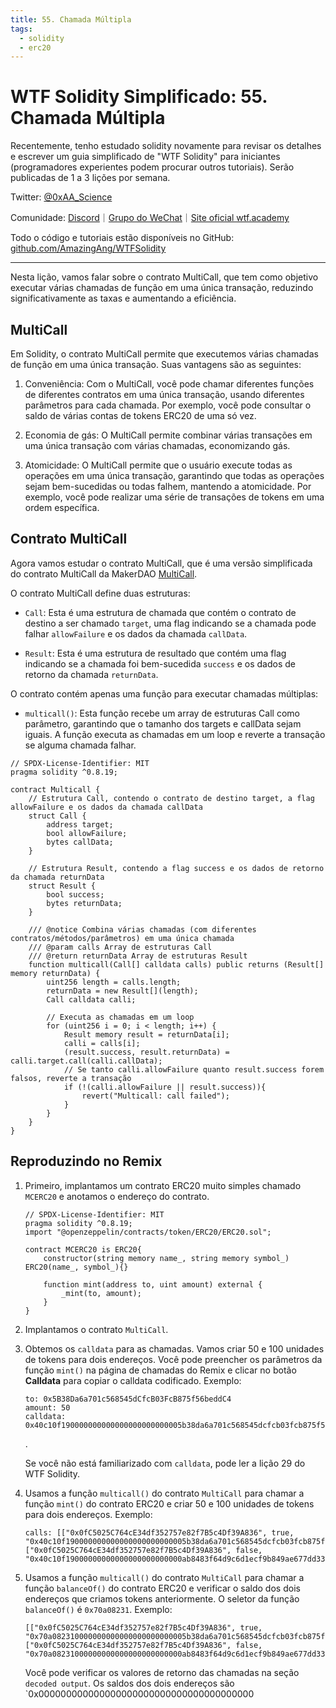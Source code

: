 ```yaml
---
title: 55. Chamada Múltipla
tags:
  - solidity
  - erc20
---
```


# WTF Solidity Simplificado: 55. Chamada Múltipla

Recentemente, tenho estudado solidity novamente para revisar os detalhes e escrever um guia simplificado de "WTF Solidity" para iniciantes (programadores experientes podem procurar outros tutoriais). Serão publicadas de 1 a 3 lições por semana.

Twitter: [@0xAA_Science](https://twitter.com/0xAA_Science)

Comunidade: [Discord](https://discord.gg/5akcruXrsk)｜[Grupo do WeChat](https://docs.google.com/forms/d/e/1FAIpQLSe4KGT8Sh6sJ7hedQRuIYirOoZK_85miz3dw7vA1-YjodgJ-A/viewform?usp=sf_link)｜[Site oficial wtf.academy](https://wtf.academy)

Todo o código e tutoriais estão disponíveis no GitHub: [github.com/AmazingAng/WTFSolidity](https://github.com/AmazingAng/WTFSolidity)

-----

Nesta lição, vamos falar sobre o contrato MultiCall, que tem como objetivo executar várias chamadas de função em uma única transação, reduzindo significativamente as taxas e aumentando a eficiência.

## MultiCall

Em Solidity, o contrato MultiCall permite que executemos várias chamadas de função em uma única transação. Suas vantagens são as seguintes:

1. Conveniência: Com o MultiCall, você pode chamar diferentes funções de diferentes contratos em uma única transação, usando diferentes parâmetros para cada chamada. Por exemplo, você pode consultar o saldo de várias contas de tokens ERC20 de uma só vez.

2. Economia de gás: O MultiCall permite combinar várias transações em uma única transação com várias chamadas, economizando gás.

3. Atomicidade: O MultiCall permite que o usuário execute todas as operações em uma única transação, garantindo que todas as operações sejam bem-sucedidas ou todas falhem, mantendo a atomicidade. Por exemplo, você pode realizar uma série de transações de tokens em uma ordem específica.

## Contrato MultiCall

Agora vamos estudar o contrato MultiCall, que é uma versão simplificada do contrato MultiCall da MakerDAO [MultiCall](https://github.com/mds1/multicall/blob/main/src/Multicall3.sol).

O contrato MultiCall define duas estruturas:

- `Call`: Esta é uma estrutura de chamada que contém o contrato de destino a ser chamado `target`, uma flag indicando se a chamada pode falhar `allowFailure` e os dados da chamada `callData`.

- `Result`: Esta é uma estrutura de resultado que contém uma flag indicando se a chamada foi bem-sucedida `success` e os dados de retorno da chamada `returnData`.

O contrato contém apenas uma função para executar chamadas múltiplas:

- `multicall()`: Esta função recebe um array de estruturas Call como parâmetro, garantindo que o tamanho dos targets e callData sejam iguais. A função executa as chamadas em um loop e reverte a transação se alguma chamada falhar.

```solidity
// SPDX-License-Identifier: MIT
pragma solidity ^0.8.19;

contract Multicall {
    // Estrutura Call, contendo o contrato de destino target, a flag allowFailure e os dados da chamada callData
    struct Call {
        address target;
        bool allowFailure;
        bytes callData;
    }

    // Estrutura Result, contendo a flag success e os dados de retorno da chamada returnData
    struct Result {
        bool success;
        bytes returnData;
    }

    /// @notice Combina várias chamadas (com diferentes contratos/métodos/parâmetros) em uma única chamada
    /// @param calls Array de estruturas Call
    /// @return returnData Array de estruturas Result
    function multicall(Call[] calldata calls) public returns (Result[] memory returnData) {
        uint256 length = calls.length;
        returnData = new Result[](length);
        Call calldata calli;
        
        // Executa as chamadas em um loop
        for (uint256 i = 0; i < length; i++) {
            Result memory result = returnData[i];
            calli = calls[i];
            (result.success, result.returnData) = calli.target.call(calli.callData);
            // Se tanto calli.allowFailure quanto result.success forem falsos, reverte a transação
            if (!(calli.allowFailure || result.success)){
                revert("Multicall: call failed");
            }
        }
    }
}
```

## Reproduzindo no Remix

1. Primeiro, implantamos um contrato ERC20 muito simples chamado `MCERC20` e anotamos o endereço do contrato.

    ```solidity
    // SPDX-License-Identifier: MIT
    pragma solidity ^0.8.19;
    import "@openzeppelin/contracts/token/ERC20/ERC20.sol";

    contract MCERC20 is ERC20{
        constructor(string memory name_, string memory symbol_) ERC20(name_, symbol_){}

        function mint(address to, uint amount) external {
            _mint(to, amount);
        }
    }
    ```

2. Implantamos o contrato `MultiCall`.

3. Obtemos os `calldata` para as chamadas. Vamos criar 50 e 100 unidades de tokens para dois endereços. Você pode preencher os parâmetros da função `mint()` na página de chamadas do Remix e clicar no botão **Calldata** para copiar o calldata codificado. Exemplo:

    ```solidity
    to: 0x5B38Da6a701c568545dCfcB03FcB875f56beddC4
    amount: 50
    calldata: 0x40c10f190000000000000000000000005b38da6a701c568545dcfcb03fcb875f56beddc40000000000000000000000000000000000000000000000000000000000000032
    ```

    .[](./img/55-1.png)

    Se você não está familiarizado com `calldata`, pode ler a lição 29 do WTF Solidity.

4. Usamos a função `multicall()` do contrato `MultiCall` para chamar a função `mint()` do contrato ERC20 e criar 50 e 100 unidades de tokens para dois endereços. Exemplo:

    ```solidity
    calls: [["0x0fC5025C764cE34df352757e82f7B5c4Df39A836", true, "0x40c10f190000000000000000000000005b38da6a701c568545dcfcb03fcb875f56beddc40000000000000000000000000000000000000000000000000000000000000032"], ["0x0fC5025C764cE34df352757e82f7B5c4Df39A836", false, "0x40c10f19000000000000000000000000ab8483f64d9c6d1ecf9b849ae677dd3315835cb20000000000000000000000000000000000000000000000000000000000000064"]]
    ```

5. Usamos a função `multicall()` do contrato `MultiCall` para chamar a função `balanceOf()` do contrato ERC20 e verificar o saldo dos dois endereços que criamos tokens anteriormente. O seletor da função `balanceOf()` é `0x70a08231`. Exemplo:

    ```solidity
    [["0x0fC5025C764cE34df352757e82f7B5c4Df39A836", true, "0x70a082310000000000000000000000005b38da6a701c568545dcfcb03fcb875f56beddc4"], ["0x0fC5025C764cE34df352757e82f7B5c4Df39A836", false, "0x70a08231000000000000000000000000ab8483f64d9c6d1ecf9b849ae677dd3315835cb2"]]
    ```

    Você pode verificar os valores de retorno das chamadas na seção `decoded output`. Os saldos dos dois endereços são `0x000000000000000000000000000000000000000

<!-- This file was translated using AI by repo_ai_translate. For more information, visit https://github.com/marcelojsilva/repo_ai_translate -->